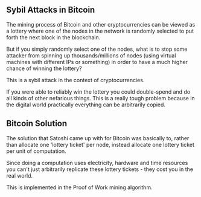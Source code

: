 ## Sybil Attacks in Bitcoin
The mining process of Bitcoin and other cryptocurrencies can be viewed as a lottery where one of the nodes in the network is randomly selected to put forth the next block in the blockchain.

But if you simply randomly select one of the nodes, what is to stop some attacker from spinning up thousands/millions of nodes (using virtual machines with different IPs or something) in order to have a much higher chance of winning the lottery?

This is a sybil attack in the context of cryptocurrencies.

If you were able to reliably win the lottery you could double-spend and do all kinds of other nefarious things. This is a really tough problem because in the digital world practically everything can be arbitrarily copied.

## Bitcoin Solution
The solution that Satoshi came up with for Bitcoin was basically to, rather than allocate one 'lottery ticket' per node, instead allocate one lottery ticket per unit of computation.

Since doing a computation uses electricity, hardware and time resources you can't just arbitrarily replicate these lottery tickets - they cost you in the real world.

This is implemented in the Proof of Work mining algorithm.
